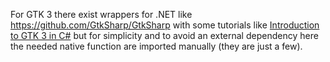 For GTK 3 there exist wrappers for .NET like https://github.com/GtkSharp/GtkSharp with some tutorials like [Introduction to GTK 3 in C#](https://ksvi.mff.cuni.cz/~dingle/2022-3/prog_2/gtk_introduction.html) but for simplicity and to avoid an external dependency here the needed native function are imported manually (they are just a few).
